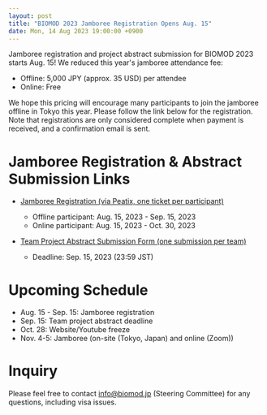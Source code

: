```yaml
---
layout: post
title: "BIOMOD 2023 Jamboree Registration Opens Aug. 15"
date: Mon, 14 Aug 2023 19:00:00 +0900
---
```


Jamboree registration and project abstract submission for BIOMOD 2023 starts Aug. 15! We reduced this year's jamboree attendance fee:
- Offline: 5,000 JPY (approx. 35 USD) per attendee
- Online: Free

We hope this pricing will encourage many participants to join the jamboree offline in Tokyo this year.
Please follow the link below for the registration. Note that registrations are only considered complete when payment is received, and a confirmation email is sent.

# Jamboree Registration & Abstract Submission Links

- [Jamboree Registration (via Peatix, one ticket per participant)](https://biomod2023-jamboree-registration.peatix.com/)
  - Offline participant: Aug. 15, 2023 - Sep. 15, 2023
  - Online participant: Aug. 15, 2023 - Oct. 30, 2023

- [Team Project Abstract Submission Form (one submission per team)](https://forms.gle/DyzBNtE7Ry54kJncA)
  - Deadline: Sep. 15, 2023 (23:59 JST)


# Upcoming Schedule

- Aug. 15 - Sep. 15: Jamboree registration
- Sep. 15: Team project abstract deadline
- Oct. 28: Website/Youtube freeze
- Nov. 4-5: Jamboree (on-site (Tokyo, Japan) and online (Zoom))

# Inquiry
Please feel free to contact [info@biomod.jp](mailto:info@biomod.jp) (Steering Committee) for any questions, including visa issues.
